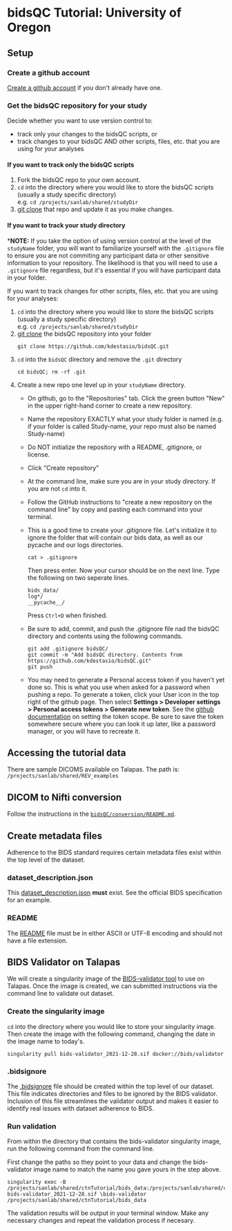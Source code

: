 # bidsQC Tutorial: University of Oregon

## Setup
### Create a github account

[Create a github account](https://github.com/) if you don't already have one.

### Get the bidsQC repository for your study

Decide whether you want to use version control to:  

- track only your changes to the bidsQC scripts, or  
- track changes to your bidsQC AND other scripts, files, etc. that you are using for your analyses

#### If you want to track only the bidsQC scripts

1. Fork the bidsQC repo to your own account.
2. `cd` into the directory where you would like to store the bidsQC scripts (usually a study specific directory)  
e.g. `cd /projects/sanlab/shared/studyDir`  
3. [git clone](https://docs.github.com/en/repositories/creating-and-managing-repositories/cloning-a-repository) that repo and update it as you make changes.  

#### If you want to track your study directory

***NOTE:** If you take the option of using version control at the level of the `studyName` folder, you will want to familiarize yourself with the `.gitignore` file to ensure you are not commiting any participant data or other sensitive information to your repository. The likelihood is that you will need to use a `.gitignore` file regardless, but it's essential if you will have participant data in your folder.

If you want to track changes for other scripts, files, etc. that you are using for your analyses:  

1. `cd` into the directory where you would like to store the bidsQC scripts (usually a study specific directory)  
e.g. `cd /projects/sanlab/shared/studyDir`  
2. [git clone](https://docs.github.com/en/repositories/creating-and-managing-repositories/cloning-a-repository) the bidsQC repository into your folder  
    ```
    git clone https://github.com/kdestasio/bidsQC.git
    ```
3. `cd` into the `bidsQC` directory and remove the `.git` directory  
    ```
    cd bidsQC; rm -rf .git
    ```
4. Create a new repo one level up in your `studyName` directory.
    - On github, go to the "Repositories" tab. Click the green button "New" in the upper right-hand corner to create a new repository.
    - Name the repository EXACTLY what your study folder is named (e.g. if your folder is called Study-name, your repo must also be named Study-name)
    - Do NOT initialize the repository with a README, .gitignore, or license.
    - Click "Create repository"
    - At the command line, make sure you are in your study directory. If you are not `cd` into it. 
    - Follow the GitHub instructions to "create a new repository on the command line" by copy and pasting each command into your terminal.
    - This is a good time to create your .gitignore file. Let's initialize it to ignore the folder that will contain our bids data, as well as our pycache and our logs directories.  
        ```
        cat > .gitignore
        ```
        Then press enter. Now your cursor should be on the next line. Type the following on two seperate lines.
        ```
        bids_data/
        log*/
        __pycache__/
        ```
        Press `Ctrl+D` when finished.

    - Be sure to add, commit, and push the .gitignore file nad the bidsQC directory and contents using the following commands.
        ```
        git add .gitignore bidsQC/
        git commit -m "Add bidsQC directory. Contents from https://github.com/kdestasio/bidsQC.git"
        git push
        ```
    - You may need to generate a Personal access token if you haven't yet done so. This is what you use when asked for a password when pushing a repo. To generate a token, click your User icon in the top right of the github page. Then select **Settings > Developer settings > Personal access tokens > Generate new token**. See the [github documentation](https://docs.github.com/en/authentication/keeping-your-account-and-data-secure/creating-a-personal-access-token) on setting the token scope. Be sure to save the token somewhere secure where you can look it up later, like a password manager, or you will have to recreate it.

## Accessing the tutorial data

There are sample DICOMS available on Talapas. The path is:  
`/projects/sanlab/shared/REV_examples`

## DICOM to Nifti conversion

Follow the instructions in the [`bidsQC/conversion/README.md`](/conversion/README.md#running-the-scripts-on-a-linux-cluster).

## Create metadata files

Adherence to the BIDS standard requires certain metadata files exist within the top level of the dataset. 

### dataset_description.json

This [dataset_description.json](https://bids-specification.readthedocs.io/en/stable/03-modality-agnostic-files.html#dataset_descriptionjson) **must** exist. See the official BIDS specification for an example.  

### README

The [README](https://bids-specification.readthedocs.io/en/stable/03-modality-agnostic-files.html#readme) file must be in either ASCII or UTF-8 encoding and should not have a file extension.

## BIDS Validator on Talapas

We will create a singularity image of the [BIDS-validator tool](https://github.com/bids-standard/bids-validator) to use on Talapas. Once the image is created, we can submitted instructions via the command line to validate out dataset.

### Create the singularity image

`cd` into the directory where you would like to store your singularity image.  
Then create the image with the following command, changing the date in the image name to today's.  

```
singularity pull bids-validator_2021-12-28.sif docker://bids/validator
```

### .bidsignore

The [.bidsignore](https://www.npmjs.com/package/bids-validator#bidsignore) file should be created within the top level of our dataset. This file indicates directories and files to be ignored by the BIDS validator. Inclusion of this file streamlines the validator output and makes it easier to identify real issues with dataset adherence to BIDS.  

### Run validation

From within the directory that contains the bids-validator singularity image, run the following command from the command line.  

First change the paths so they point to your data and change the bids-validator image name to match the name you gave yours in the step above.  

```
singularity exec -B /projects/sanlab/shared/ctnTutorial/bids_data:/projects/sanlab/shared/ctnTutorial/bids_data:ro bids-validator_2021-12-28.sif \bids-validator /projects/sanlab/shared/ctnTutorial/bids_data
```

The validation results will be output in your terminal window. Make any necessary changes and repeat the validation process if necesary.  
